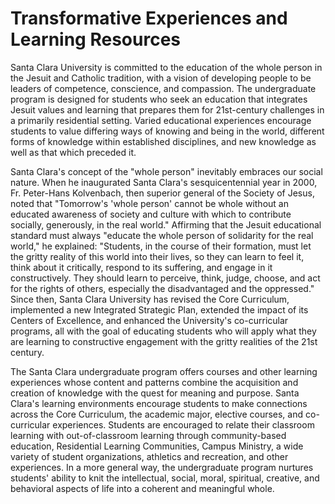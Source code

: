 Transformative Experiences and Learning Resources
=================================================

Santa Clara University is committed to the education of the whole person in the Jesuit and Catholic tradition, with a vision of developing people to be leaders of competence, conscience, and compassion. The undergraduate program is designed for students who seek an education that integrates Jesuit values and learning that prepares them for 21st-century challenges in a primarily residential setting. Varied educational experiences encourage students to value differing ways of knowing and being in the world, different forms of knowledge within established disciplines, and new knowledge as well as that which preceded it.

Santa Clara's concept of the "whole person" inevitably embraces our social nature. When he inaugurated Santa Clara's sesquicentennial year in 2000, Fr. Peter-Hans Kolvenbach, then superior general of the Society of Jesus, noted that "Tomorrow's 'whole person' cannot be whole without an educated awareness of society and culture with which to contribute socially, generously, in the real world." Affirming that the Jesuit educational standard must always "educate the whole person of solidarity for the real world," he explained: "Students, in the course of their formation, must let the gritty reality of this world into their lives, so they can learn to feel it, think about it critically, respond to its suffering, and engage in it constructively. They should learn to perceive, think, judge, choose, and act for the rights of others, especially the disadvantaged and the oppressed." Since then, Santa Clara University has revised the Core Curriculum, implemented a new Integrated Strategic Plan, extended the impact of its Centers of Excellence, and enhanced the University's co-curricular programs, all with the goal of educating students who will apply what they are learning to constructive engagement with the gritty realities of the 21st century.

The Santa Clara undergraduate program offers courses and other learning experiences whose content and patterns combine the acquisition and creation of knowledge with the quest for meaning and purpose. Santa Clara's learning environments encourage students to make connections across the Core Curriculum, the academic major, elective courses, and co-curricular experiences. Students are encouraged to relate their classroom learning with out-of-classroom learning through community-based education, Residential Learning Communities, Campus Ministry, a wide variety of student organizations, athletics and recreation, and other experiences. In a more general way, the undergraduate program nurtures students' ability to knit the intellectual, social, moral, spiritual, creative, and behavioral aspects of life into a coherent and meaningful whole.
